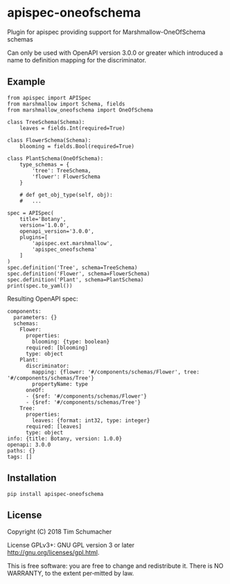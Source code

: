 # apispec-oneofschema

Plugin for apispec providing support for Marshmallow-OneOfSchema schemas

Can only be used with OpenAPI version 3.0.0 or greater which introduced a
name to definition mapping for the discriminator.

## Example

    from apispec import APISpec
    from marshmallow import Schema, fields
    from marshmallow_oneofschema import OneOfSchema

    class TreeSchema(Schema):
        leaves = fields.Int(required=True)

    class FlowerSchema(Schema):
        blooming = fields.Bool(required=True)

    class PlantSchema(OneOfSchema):
        type_schemas = {
            'tree': TreeSchema,
            'flower': FlowerSchema
        }

        # def get_obj_type(self, obj):
        #   ...

    spec = APISpec(
        title='Botany',
        version='1.0.0',
        openapi_version='3.0.0',
        plugins=[
            'apispec.ext.marshmallow',
            'apispec_oneofschema'
        ]
    )
    spec.definition('Tree', schema=TreeSchema)
    spec.definition('Flower', schema=FlowerSchema)
    spec.definition('Plant', schema=PlantSchema)
    print(spec.to_yaml())

Resulting OpenAPI spec:

    components:
      parameters: {}
      schemas:
        Flower:
          properties:
            blooming: {type: boolean}
          required: [blooming]
          type: object
        Plant:
          discriminator:
            mapping: {flower: '#/components/schemas/Flower', tree: '#/components/schemas/Tree'}
            propertyName: type
          oneOf:
          - {$ref: '#/components/schemas/Flower'}
          - {$ref: '#/components/schemas/Tree'}
        Tree:
          properties:
            leaves: {format: int32, type: integer}
          required: [leaves]
          type: object
    info: {title: Botany, version: 1.0.0}
    openapi: 3.0.0
    paths: {}
    tags: []

## Installation

    pip install apispec-oneofschema

## License

Copyright (C) 2018 Tim Schumacher

License GPLv3+: GNU GPL version 3 or later <http://gnu.org/licenses/gpl.html>.

This is free software: you are free to change and redistribute it.
There is NO WARRANTY, to the extent per‐mitted by law.
